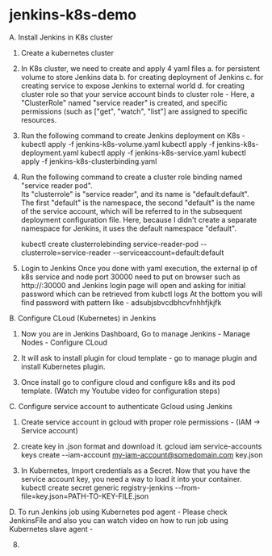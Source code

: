 # jenkins-k8s-demo
A. Install Jenkins in K8s cluster
  
  1. Create a kubernetes cluster
  
  2. In K8s cluster, we need to create and apply 4 yaml files
     a. for persistent volume to store Jenkins data
     b. for creating deployment of Jenkins 
     c. for creating service to expose Jenkins to external world 
     d. for creating cluster role so that your service account binds to cluster role - Here, a "ClusterRole" named "service reader" is created, and specific permissions 
        (such as ["get", "watch", "list"] are assigned to specific resources.
  
  3. Run the following command to create Jenkins deployment on K8s -
     kubectl apply -f jenkins-k8s-volume.yaml
     kubectl apply -f jenkins-k8s-deployment.yaml
     kubectl apply -f jenkins-k8s-service.yaml
     kubectl apply -f jenkins-k8s-clusterbinding.yaml
     
  3. Run the following command to create a cluster role binding named "service reader pod".        
     Its "clusterrole" is "service reader", and its name is "default:default".
     The first "default" is the namespace, the second "default" is the name of the service account, which will be referred to in the subsequent deployment configuration file.          Here, because I didn't create a separate namespace for Jenkins, it uses the default namespace "default".
  
     kubectl create clusterrolebinding service-reader-pod --clusterrole=service-reader  --serviceaccount=default:default

  4. Login to Jenkins
     Once you done with yaml execution, the external ip  of k8s service and node port 30000 need to put on browser such as http://<External-IP>:30000 and Jenkins login page will        open and asking for initial password which can be retrieved from
     kubctl logs <POD-NAME>
     At the bottom you will find password with pattern like - adsubjsbvcdbhcvfnhhfjkjfk
  
B. Configure CLoud (Kubernetes) in Jenkins  
  1. Now you are in Jenkins Dashboard, Go to manage Jenkins - Manage Nodes - Configure CLoud
  
  2. It will ask to install plugin for cloud template - go to manage plugin and install Kubernetes plugin.
  
  3. Once install go to configure cloud and configure k8s and its pod template. (Watch my Youtube video for configuration steps)
  
C. Configure service account to authenticate Gcloud using Jenkins
   1. Create service account in gcloud with proper role permissions - (IAM -> Service account)
      
   2. create key in .json format and download it.
      gcloud iam service-accounts keys create --iam-account my-iam-account@somedomain.com key.json
      
   3. In Kubernetes, Import credentials as a Secret. Now that you have the service account key, you need a way to load it into your container.
      kubectl create secret generic registry-jenkins --from-file=key.json=PATH-TO-KEY-FILE.json
   
 D. To run Jenkins job using Kubernetes pod agent - Please check JenkinsFile and also you can watch video on how to run job using Kubernetes slave agent - 
   
    
  
  8. 
